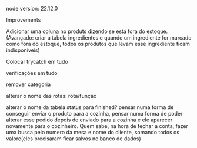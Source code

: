 node version: 22.12.0


Improvements

Adicionar uma coluna no produts dizendo se está fora do estoque. (Avançado: criar a tabela ingredientes e quando um ingrediente for marcado como fora do estoque, todos os produtos que levam esse ingrediente ficam indisponíveis)

Colocar trycatch em tudo

verificações em tudo

remover categoria

alterar o nome das rotas: rota/função

alterar o nome da tabela status para finished?
pensar numa forma de conseguir enviar o produto para a cozinha, pensar numa forma de poder alterar esse pedido depois de enviado para a cozinha e ele aparecer novamente para o cozinheiro. Quem sabe, na hora de fechar a conta, fazer uma busca pelo numero da mesa e nome do cliente, somando todos os valore(eles precisaram ficar salvos no banco de dados)

